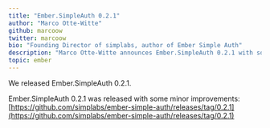 ```yaml
---
title: "Ember.SimpleAuth 0.2.1"
author: "Marco Otte-Witte"
github: marcoow
twitter: marcoow
bio: "Founding Director of simplabs, author of Ember Simple Auth"
description: "Marco Otte-Witte announces Ember.SimpleAuth 0.2.1 with some minor improvements."
topic: ember
---
```


We released Ember.SimpleAuth 0.2.1.

<!--break-->

Ember.SimpleAuth 0.2.1 was released with some minor improvements: [https://github.com/simplabs/ember-simple-auth/releases/tag/0.2.1](https://github.com/simplabs/ember-simple-auth/releases/tag/0.2.1)